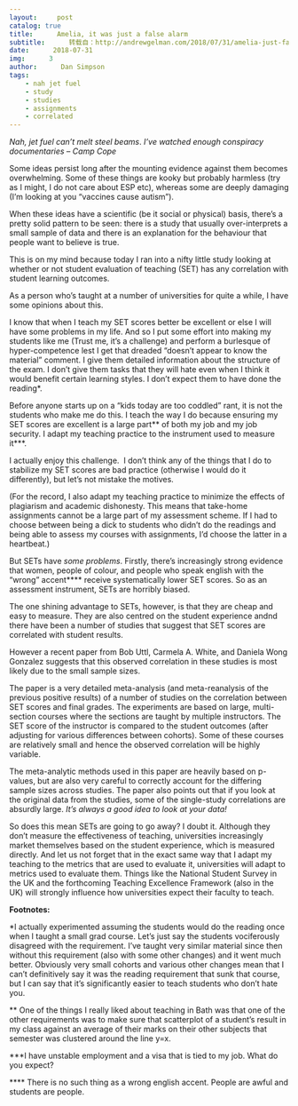 ```yaml
---
layout:     post
catalog: true
title:      Amelia, it was just a false alarm
subtitle:      转载自：http://andrewgelman.com/2018/07/31/amelia-just-false-alarm/
date:      2018-07-31
img:      3
author:      Dan Simpson
tags:
    - nah jet fuel
    - study
    - studies
    - assignments
    - correlated
---
```





*Nah, jet fuel can’t melt steel beams*. *I’ve watched enough* c*onspiracy documentaries – Camp Cope*

Some ideas persist long after the mounting evidence against them becomes overwhelming. Some of these things are kooky but probably harmless (try as I might, I do not care about ESP etc), whereas some are deeply damaging (I’m looking at you “vaccines cause autism”).

When these ideas have a scientific (be it social or physical) basis, there’s a pretty solid pattern to be seen: there is a study that usually over-interprets a small sample of data and there is an explanation for the behaviour that people want to believe is true.

This is on my mind because today I ran into a nifty little study looking at whether or not student evaluation of teaching (SET) has any correlation with student learning outcomes.

As a person who’s taught at a number of universities for quite a while, I have some opinions about this.

I know that when I teach my SET scores better be excellent or else I will have some problems in my life. And so I put some effort into making my students like me (Trust me, it’s a challenge) and perform a burlesque of hyper-competence lest I get that dreaded “doesn’t appear to know the material” comment. I give them detailed information about the structure of the exam. I don’t give them tasks that they will hate even when I think it would benefit certain learning styles. I don’t expect them to have done the reading*.

Before anyone starts up on a “kids today are too coddled” rant, it is not the students who make me do this. I teach the way I do because ensuring my SET scores are excellent is a large part** of both my job and my job security. I adapt my teaching practice to the instrument used to measure it***.

I actually enjoy this challenge.  I don’t think any of the things that I do to stabilize my SET scores are bad practice (otherwise I would do it differently), but let’s not mistake the motives.

(For the record, I also adapt my teaching practice to minimize the effects of plagiarism and academic dishonesty. This means that take-home assignments cannot be a large part of my assessment scheme. If I had to choose between being a dick to students who didn’t do the readings and being able to assess my courses with assignments, I’d choose the latter in a heartbeat.)

But SETs have *some problems*. Firstly, there’s increasingly strong evidence that women, people of colour, and people who speak english with the “wrong” accent**** receive systematically lower SET scores. So as an assessment instrument, SETs are horribly biased.

The one shining advantage to SETs, however, is that they are cheap and easy to measure. They are also centred on the student experience andnd there have been a number of studies that suggest that SET scores are correlated with student results.

However a recent paper from Bob Uttl, Carmela A. White, and Daniela Wong Gonzalez suggests that this observed correlation in these studies is most likely due to the small sample sizes.

The paper is a very detailed meta-analysis (and meta-reanalysis of the previous positive results) of a number of studies on the correlation between SET scores and final grades. The experiments are based on large, multi-section courses where the sections are taught by multiple instructors. The SET score of the instructor is compared to the student outcomes (after adjusting for various differences between cohorts). Some of these courses are relatively small and hence the observed correlation will be highly variable.

The meta-analytic methods used in this paper are heavily based on p-values, but are also very careful to correctly account for the differing sample sizes across studies. The paper also points out that if you look at the original data from the studies, some of the single-study correlations are absurdly large. *It’s always a good idea to look at your data!*

So does this mean SETs are going to go away? I doubt it. Although they don’t measure the effectiveness of teaching, universities increasingly market themselves based on the student experience, which is measured directly. And let us not forget that in the exact same way that I adapt my teaching to the metrics that are used to evaluate it, universities will adapt to metrics used to evaluate them. Things like the National Student Survey in the UK and the forthcoming Teaching Excellence Framework (also in the UK) will strongly influence how universities expect their faculty to teach.

**Footnotes:**

*I actually experimented assuming the students would do the reading once when I taught a small grad course. Let’s just say the students vociferously disagreed with the requirement. I’ve taught very similar material since then without this requirement (also with some other changes) and it went much better. Obviously very small cohorts and various other changes mean that I can’t definitively say it was the reading requirement that sunk that course, but I can say that it’s significantly easier to teach students who don’t hate you.

** One of the things I really liked about teaching in Bath was that one of the other requirements was to make sure that scatterplot of a student’s result in my class against an average of their marks on their other subjects that semester was clustered around the line y=x.

***I have unstable employment and a visa that is tied to my job. What do you expect?

**** There is no such thing as a wrong english accent. People are awful and students are people.



